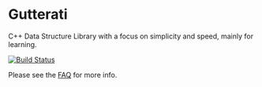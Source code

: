 # Gutterati

C++ Data Structure Library with a focus on simplicity and speed, mainly for learning.

[![Build Status](https://travis-ci.org/KennyRules/Gutterati.svg?branch=master)](https://travis-ci.org/KennyRules/Gutterati)

Please see the [FAQ](docs/faq.md) for more info.